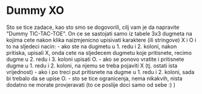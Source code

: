 # Dummy XO

Sto se tice zadace, kao sto smo se dogovorili, cilj vam je da napravite "Dummy TIC-TAC-TOE". On ce se sastojati samo iz tabele 3x3 dugmeta na kojima cete nakon klika naizmjenicno upisivati karaktere (ili stringove) X i O i to na sljedeci nacin:
	- ako ste na dugmetu u 1. redu i 2. koloni, nakon pritiska, upisali X, onda cete na 	sljedecem dugmetu koje pritisnete, recimo dugme u 2. redu i 3. koloni upisati O.
	- ako se ponovo vratite i pritisnete dugme u 1. redu i 2. koloni, na njemu se treba 	pojaviti X (tj. ostati ista vrijednost)
	- ako i po treci put pritisnete na dugme u 1. redu i 2. koloni, sada bi trebalo da se 	upise O.
	- sto se tice ogranicenja, nema nikakvih, nista dodatno ne morate provjeravati (to ce 	poslije doci samo od sebe :) )
